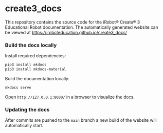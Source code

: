 # create3_docs

This repository contains the source code for the iRobot® Create® 3 Educational Robot documentation.
The automatically generated website can be viewed at https://iroboteducation.github.io/create3_docs/

### Build the docs locally

Install required dependencies:

```bash
pip3 install mkdocs
pip3 install mkdocs-material
```

Build the documentation locally:

```bash
mkdocs serve
```

Open `http://127.0.0.1:8000/` in a browser to visualize the docs.

### Updating the docs

After commits are pushed to the `main` branch a new build of the website will automatically start.
